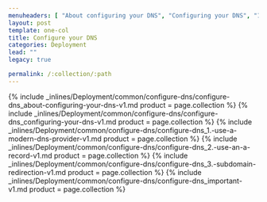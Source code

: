```yaml
---
menuheaders: [ "About configuring your DNS", "Configuring your DNS", "1. Use a modern DNS provider", "2. Use an A record", "3. Subdomain redirection", "Important" ]
layout: post
template: one-col
title: Configure your DNS
categories: Deployment
lead: ""
legacy: true

permalink: /:collection/:path
---
```






<a href="#about-configuring-your-dns"></a>{% include _inlines/Deployment/common/configure-dns/configure-dns_about-configuring-your-dns-v1.md  product = page.collection %}
<a href="#configuring-your-dns"></a>{% include _inlines/Deployment/common/configure-dns/configure-dns_configuring-your-dns-v1.md  product = page.collection %}
<a href="#1-use-a-modern-dns-provider"></a>{% include _inlines/Deployment/common/configure-dns/configure-dns_1.-use-a-modern-dns-provider-v1.md  product = page.collection %}
<a href="#2-use-an-a-record"></a>{% include _inlines/Deployment/common/configure-dns/configure-dns_2.-use-an-a-record-v1.md  product = page.collection %}
<a href="#3-subdomain-redirection"></a>{% include _inlines/Deployment/common/configure-dns/configure-dns_3.-subdomain-redirection-v1.md  product = page.collection %}
<a href="#important"></a>{% include _inlines/Deployment/common/configure-dns/configure-dns_important-v1.md  product = page.collection %}